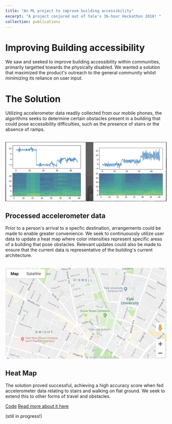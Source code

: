```yaml
---
title: "An ML project to improve building accessibility"
excerpt: "A project conjured out of Yale's 36-hour Hackathon 2018! "
collection: publications
---
```

# Improving Building accessibility 

We saw and seeked to improve building accessibility within communities, primarily targetted towards the physically disabled. We wanted a solution that maximized the product's outreach to the general community whilst minimizing its reliance on user input. 


# The Solution 
Utilizing accelerometer data readily collected from our mobile phones, the algorithms seeks to determine certain obstacles present in a building that could pose accessibility difficulties, such as the presence of stairs or the absence of ramps. 

<br/><img src='/files/accelerometer.png'>
## Processed accelerometer data 

Prior to a person's arrival to a specfic destination, arrangements could be made to enable greater convenience. We seek to continuouosly utilize user data to update a heat map where color intensities represent specific areas of a building that pose obstacles. Relevant updates could also be made to ensure that the current data is representative of the building's current architecture. 

<br/><img src='/files/heat map.png'>
## Heat Map

The solution proved successful, achieving a high accuracy score when fed accelerometer data relating to stairs and walking on flat ground. We seek to extend this to other forms of travel and obstacles. 

[Code](https://github.com/kmualim/yhack)
[Read more about it here](https://website.com)


(still in progress!)

